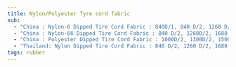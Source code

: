 ```yaml
---
title: Nylon/Polyester Tyre cord fabric
sub:
  - "China : Nylon-6 Dipped Tire Cord Fabric : 840D/1, 840 D/2, 1260 D/1, 1260D/2, 1680 D/2"
  - "China : Nylon-66 Dipped Tire Cord Fabric : 840 D/2, 1260D/2, 1680 D/2, 1890 D/2"
  - "China : Polyester Dipped Tire Cord Fabric : 1000D/2, 1300D/2, 1500D/2, 2000D/2, 1000D/3, 1500D/3"
  - "Thailand: Nylon Dipped Tire Cord Fabric : 840 D/2, 1260 D/2, 1680 D/2, 1890 D/2, 1000 D/3, 1260 D/3"
tags: rubber
---
```

